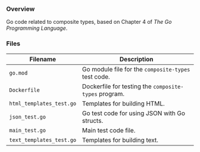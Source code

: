 ### Overview

Go code related to composite types, based on Chapter 4 of *The Go Programming Language*.

### Files

| Filename                 | Description                                           |
|--------------------------|-------------------------------------------------------|
| `go.mod`                 | Go module file for the `composite-types` test code.   |
| `Dockerfile`             | Dockerfile for testing the `composite-types` program. |
| `html_templates_test.go` | Templates for building HTML.                          |
| `json_test.go`           | Go test code for using JSON with Go structs.          |
| `main_test.go`           | Main test code file.                                  |
| `text_templates_test.go` | Templates for building text.                          |